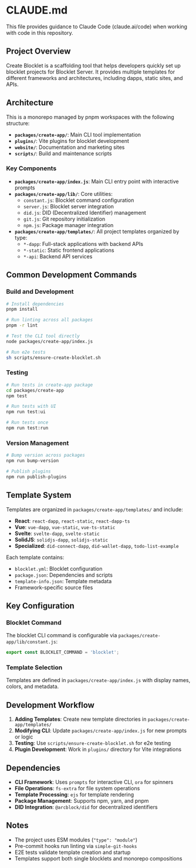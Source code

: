 # CLAUDE.md

This file provides guidance to Claude Code (claude.ai/code) when working with code in this repository.

## Project Overview

Create Blocklet is a scaffolding tool that helps developers quickly set up blocklet projects for Blocklet Server. It provides multiple templates for different frameworks and architectures, including dapps, static sites, and APIs.

## Architecture

This is a monorepo managed by pnpm workspaces with the following structure:

- **`packages/create-app/`**: Main CLI tool implementation
- **`plugins/`**: Vite plugins for blocklet development
- **`website/`**: Documentation and marketing sites
- **`scripts/`**: Build and maintenance scripts

### Key Components

- **`packages/create-app/index.js`**: Main CLI entry point with interactive prompts
- **`packages/create-app/lib/`**: Core utilities:
  - `constant.js`: Blocklet command configuration
  - `server.js`: Blocklet server integration
  - `did.js`: DID (Decentralized Identifier) management
  - `git.js`: Git repository initialization
  - `npm.js`: Package manager integration
- **`packages/create-app/templates/`**: All project templates organized by type:
  - `*-dapp`: Full-stack applications with backend APIs
  - `*-static`: Static frontend applications
  - `*-api`: Backend API services

## Common Development Commands

### Build and Development
```bash
# Install dependencies
pnpm install

# Run linting across all packages
pnpm -r lint

# Test the CLI tool directly
node packages/create-app/index.js

# Run e2e tests
sh scripts/ensure-create-blocklet.sh
```

### Testing
```bash
# Run tests in create-app package
cd packages/create-app
npm test

# Run tests with UI
npm run test:ui

# Run tests once
npm run test:run
```

### Version Management
```bash
# Bump version across packages
npm run bump-version

# Publish plugins
npm run publish-plugins
```

## Template System

Templates are organized in `packages/create-app/templates/` and include:

- **React**: `react-dapp`, `react-static`, `react-dapp-ts`
- **Vue**: `vue-dapp`, `vue-static`, `vue-ts-static`
- **Svelte**: `svelte-dapp`, `svelte-static`
- **SolidJS**: `solidjs-dapp`, `solidjs-static`
- **Specialized**: `did-connect-dapp`, `did-wallet-dapp`, `todo-list-example`

Each template contains:
- `blocklet.yml`: Blocklet configuration
- `package.json`: Dependencies and scripts
- `template-info.json`: Template metadata
- Framework-specific source files

## Key Configuration

### Blocklet Command
The blocklet CLI command is configurable via `packages/create-app/lib/constant.js`:
```javascript
export const BLOCKLET_COMMAND = 'blocklet';
```

### Template Selection
Templates are defined in `packages/create-app/index.js` with display names, colors, and metadata.

## Development Workflow

1. **Adding Templates**: Create new template directories in `packages/create-app/templates/`
2. **Modifying CLI**: Update `packages/create-app/index.js` for new prompts or logic
3. **Testing**: Use `scripts/ensure-create-blocklet.sh` for e2e testing
4. **Plugin Development**: Work in `plugins/` directory for Vite integrations

## Dependencies

- **CLI Framework**: Uses `prompts` for interactive CLI, `ora` for spinners
- **File Operations**: `fs-extra` for file system operations
- **Template Processing**: `ejs` for template rendering
- **Package Management**: Supports npm, yarn, and pnpm
- **DID Integration**: `@arcblock/did` for decentralized identifiers

## Notes

- The project uses ESM modules (`"type": "module"`)
- Pre-commit hooks run linting via `simple-git-hooks`
- E2E tests validate template creation and startup
- Templates support both single blocklets and monorepo compositions